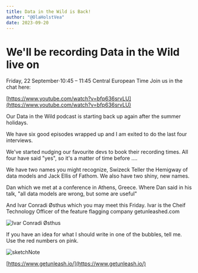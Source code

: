 ```yaml
---
title: Data in the Wild is Back!
author: "@OlaHolstVea"
date: 2023-09-20
---
```


# We'll be recording Data in the Wild live on

Friday, 22 September⋅10:45 – 11:45 Central European Time
Join us in the chat here:

[https://www.youtube.com/watch?v=bfp636srvLU](https://www.youtube.com/watch?v=bfp636srvLU)


Our Data in the Wild podcast is starting back up again after the summer holidays.

We have six good episodes wrapped up and I am exited to do the last four interviews.

We've started nudging our favourite devs to book their recording times. All four have said "yes", so it's a matter of time before ....

We have two names you might recognize, Swizeck Teller the Hemigway of data models and Jack Ellis of Fathom. We also have two shiny, new names.

Dan which we met at a conference in Athens, Greece. Where Dan said in his talk, "all data models are wrong, but some are useful"

And Ivar Conradi Østhus which you may meet this Friday. Ivar is the Cheif Technology Officer of the feature flagging company getunleashed.com

![Ivar Conradi Østhus ](https://pbs.twimg.com/media/F6ePsKAXkAALEU4?format=webp&name=small)

If you have an idea for what I should write in one of the bubbles, tell me. Use the red numbers on pink.

![sketchNote](https://pbs.twimg.com/media/F6eLlmQXEAATRZu?format=webp&name=medium)

[https://www.getunleash.io/](https://www.getunleash.io/)


